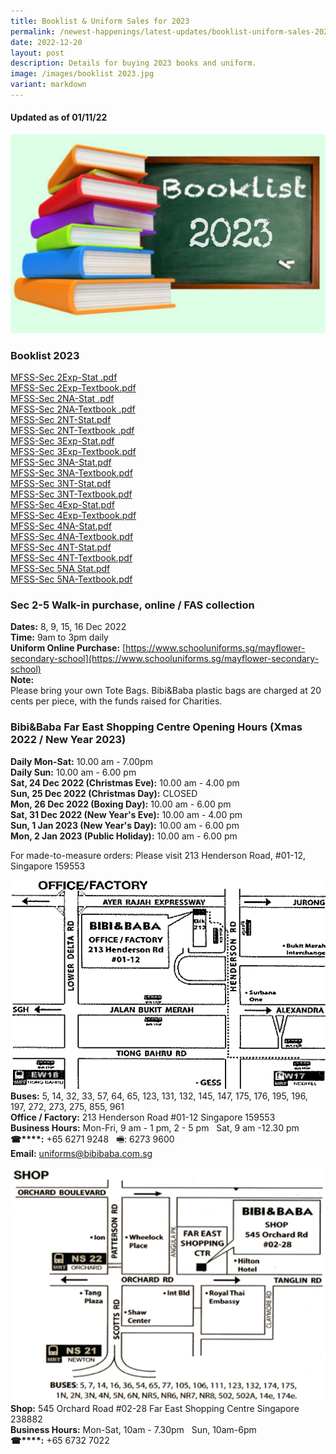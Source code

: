 ```yaml
---
title: Booklist & Uniform Sales for 2023
permalink: /newest-happenings/latest-updates/booklist-uniform-sales-2023/
date: 2022-12-20
layout: post
description: Details for buying 2023 books and uniform.
image: /images/booklist 2023.jpg
variant: markdown
---
```

#### **Updated as of 01/11/22**

![](/images/booklist%202023.jpg)

### Booklist 2023

[MFSS-Sec 2Exp-Stat .pdf](/files/MFSS-Sec%202Exp-Stat%20.pdf)   
[MFSS-Sec 2Exp-Textbook.pdf](/files/MFSS-Sec%202Exp-Textbook.pdf)             
[MFSS-Sec 2NA-Stat .pdf](/files/MFSS-Sec%202NA-Stat%20.pdf)  
[MFSS-Sec 2NA-Textbook .pdf](/files/MFSS-Sec%202NA-Textbook%20.pdf)   
[MFSS-Sec 2NT-Stat.pdf](/files/MFSS-Sec%202NT-Stat.pdf)   
[MFSS-Sec 2NT-Textbook .pdf](/files/MFSS-Sec%202NT-Textbook%20.pdf)   
[MFSS-Sec 3Exp-Stat.pdf](/files/MFSS-Sec%203Exp-Stat.pdf)   
[MFSS-Sec 3Exp-Textbook.pdf](/files/MFSS-Sec%203Exp-Textbook.pdf)   
[MFSS-Sec 3NA-Stat.pdf](/files/MFSS-Sec%203NA-Stat.pdf)   
[MFSS-Sec 3NA-Textbook.pdf](/files/MFSS-Sec%203NA-Textbook.pdf)   
[MFSS-Sec 3NT-Stat.pdf](/files/MFSS-Sec%203NT-Stat.pdf)   
[MFSS-Sec 3NT-Textbook.pdf](/files/MFSS-Sec%203NT-Textbook.pdf)   
[MFSS-Sec 4Exp-Stat.pdf](/files/MFSS-Sec%204Exp-Stat.pdf)   
[MFSS-Sec 4Exp-Textbook.pdf](/files/MFSS-Sec%204Exp-Textbook.pdf)   
[MFSS-Sec 4NA-Stat.pdf](/files/MFSS-Sec%204NA-Stat.pdf)   
[MFSS-Sec 4NA-Textbook.pdf](/files/MFSS-Sec%204NA-Textbook.pdf)   
[MFSS-Sec 4NT-Stat.pdf](/files/MFSS-Sec%204NT-Stat.pdf)   
[MFSS-Sec 4NT-Textbook.pdf](/files/MFSS-Sec%204NT-Textbook.pdf)   
[MFSS-Sec 5NA Stat.pdf](/files/MFSS-Sec%205NA%20Stat.pdf)   
[MFSS-Sec 5NA-Textbook.pdf](/files/MFSS-Sec%205NA-Textbook.pdf)

### Sec 2-5 Walk-in purchase, online / FAS collection

**Dates:** 8, 9, 15, 16 Dec 2022  
**Time:** 9am to 3pm daily  
**Uniform Online Purchase:** [https://www.schooluniforms.sg/mayflower-secondary-school](https://www.schooluniforms.sg/mayflower-secondary-school)  
**Note:**  
Please bring your own Tote Bags. Bibi&Baba plastic bags are charged at 20 cents per piece, with the funds raised for Charities.

### Bibi&Baba Far East Shopping Centre Opening Hours (Xmas 2022 / New Year 2023)

**Daily Mon-Sat:** 10.00 am - 7.00pm  
**Daily Sun:** 10.00 am - 6.00 pm  
**Sat, 24 Dec 2022 (Christmas Eve):** 10.00 am - 4.00 pm  
**Sun, 25 Dec 2022 (Christmas Day):** CLOSED  
**Mon, 26 Dec 2022 (Boxing Day):** 10.00 am - 6.00 pm  
**Sat, 31 Dec 2022 (New Year's Eve):** 10.00 am - 4.00 pm  
**Sun, 1 Jan 2023 (New Year's Day):** 10.00 am - 6.00 pm  
**Mon, 2 Jan 2023 (Public Holiday):** 10.00 am - 6.00 pm  
  
For made-to-measure orders: Please visit 213 Henderson Road, #01-12, Singapore 159553

![](/images/office.png)
**Buses:** 5, 14, 32, 33, 57, 64, 65, 123, 131, 132, 145, 147, 175, 176, 195, 196, 197, 272, 273, 275, 855, 961  
**Office / Factory:** 213 Henderson Road #01-12 Singapore 159553  
**Business Hours:** Mon-Fri, 9 am - 1 pm, 2 - 5 pm   Sat, 9 am -12.30 pm  
**☎****:** +65 6271 9248   🖷: 6273 9600  
**Email:** [uniforms@bibibaba.com.sg](mailto:uniforms@bibibaba.com.sg)

![](/images/office1.png)
**Shop:** 545 Orchard Road #02-28 Far East Shopping Centre Singapore 238882  
**Business Hours:** Mon-Sat, 10am - 7.30pm   Sun, 10am-6pm  
**☎****:** +65 6732 7022